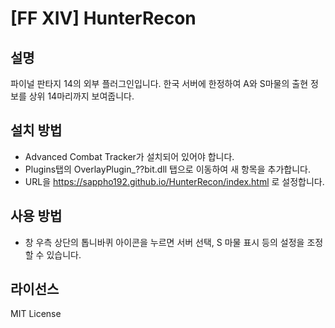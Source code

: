 # [FF XIV] HunterRecon
## 설명
파이널 판타지 14의 외부 플러그인입니다. 
한국 서버에 한정하여 A와 S마물의 출현 정보를 상위 14마리까지 보여줍니다.  

## 설치 방법

* Advanced Combat Tracker가 설치되어 있어야 합니다.
* Plugins탭의 OverlayPlugin_??bit.dll 탭으로 이동하여 새 항목을 추가합니다.
* URL을 https://sappho192.github.io/HunterRecon/index.html 로 설정합니다.

## 사용 방법

* 창 우측 상단의 톱니바퀴 아이콘을 누르면 서버 선택, S 마물 표시 등의 설정을 조정할 수 있습니다.

## 라이선스
MIT License
